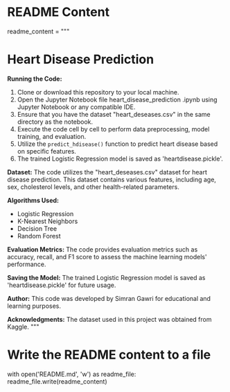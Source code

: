 # README Content
readme_content = """
# Heart Disease Prediction

**Running the Code:**
1. Clone or download this repository to your local machine.
2. Open the Jupyter Notebook file heart_disease_prediction .ipynb using Jupyter Notebook or any compatible IDE.
3. Ensure that you have the dataset "heart_deseases.csv" in the same directory as the notebook.
4. Execute the code cell by cell to perform data preprocessing, model training, and evaluation.
5. Utilize the `predict_hdisease()` function to predict heart disease based on specific features.
6. The trained Logistic Regression model is saved as 'heartdisease.pickle'.

**Dataset:**
The code utilizes the "heart_deseases.csv" dataset for heart disease prediction. This dataset contains various features, including age, sex, cholesterol levels, and other health-related parameters.

**Algorithms Used:**
- Logistic Regression
- K-Nearest Neighbors
- Decision Tree
- Random Forest

**Evaluation Metrics:**
The code provides evaluation metrics such as accuracy, recall, and F1 score to assess the machine learning models' performance.

**Saving the Model:**
The trained Logistic Regression model is saved as 'heartdisease.pickle' for future usage.

**Author:**
This code was developed by Simran Gawri for educational and learning purposes.

**Acknowledgments:**
The dataset used in this project was obtained from Kaggle.
"""

# Write the README content to a file
with open('README.md', 'w') as readme_file:
    readme_file.write(readme_content)
